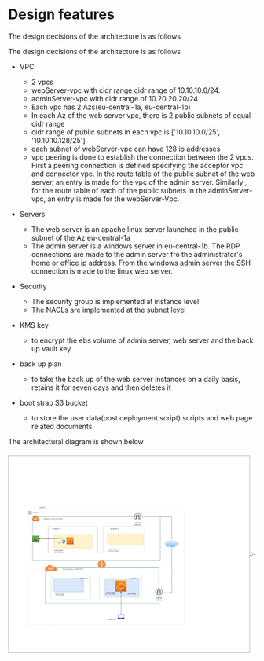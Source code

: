 # Design features

The design decisions of the architecture is as follows

The design decisions of the architecture is as follows
 
- VPC  
   - 2 vpcs 
    - webServer-vpc with cidr range cidr range of 10.10.10.0/24. 
    - adminServer-vpc with cidr range of 10.20.20.20/24 
    - Each vpc has 2 Azs(eu-central-1a, eu-central-1b)
    - In each Az of the   web server vpc, there is 2 public subnets of equal cidr range
    - cidr range of public subnets in each vpc is ['10.10.10.0/25', '10.10.10.128/25'] 
    - each subnet of webServer-vpc can have 128 ip addresses 
     - vpc peering is done to establish the connection between the 2 vpcs. First a peering connection is defined specifying  the acceptor vpc and connector vpc. In the route table of the public subnet of the web server, an entry is made for the vpc of the admin server. Similarly , for the route table of each of the public subnets in the adminServer-vpc, an entry is made for the webServer-Vpc.

- Servers
    - The web server is an apache linux server launched in the  public subnet of the Az   eu-central-1a
    - The admin server is a windows server in  eu-central-1b. The RDP connections are made to the admin server fro the administrator's home or office ip address. 
    From the windows admin server the SSH connection is made to the linux web server.
    
- Security
    - The security group is implemented at instance level
    - The NACLs are implemented at the subnet level

- KMS key
    - to encrypt the ebs volume of admin server, web server and the back up vault key


- back up plan
    - to take the back up of the web server instances on a daily basis, retains it for seven days and then deletes it

- boot strap S3 bucket
    - to store the user data(post deployment script) scripts and web page related documents

The architectural diagram is shown below

##### ![AWS-architectureDiag-V2](https://github.com/Techgrounds-Cloud-9/cloud-9-jsm-1985/blob/main/00_includes/projV1.0/architecture-V1.png)


 
   





